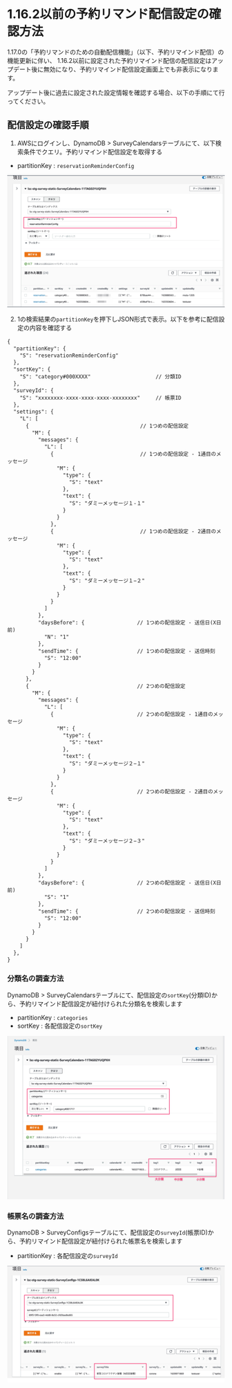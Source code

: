 # 1.16.2以前の予約リマンド配信設定の確認方法

1.17.0の「予約リマンドのための自動配信機能」（以下、予約リマインド配信）の機能更新に伴い、 1.16.2以前に設定された予約リマインド配信の配信設定はアップデート後に無効になり、予約リマインド配信設定画面上でも非表示になります。

アップデート後に過去に設定された設定情報を確認する場合、以下の手順にて行ってください。

## 配信設定の確認手順

1. AWSにログインし、DynamoDB > SurveyCalendarsテーブルにて、以下検索条件でクエリ。予約リマインド配信設定を取得する

- partitionKey : `reservationReminderConfig`

![reminder_resetting_survey_calender_query](./images/reminder_resetting_survey_calender_query.jpg)


2. 1の検索結果の`partitionKey`を押下しJSON形式で表示。以下を参考に配信設定の内容を確認する

```
{
  "partitionKey": {
    "S": "reservationReminderConfig"
  },
  "sortKey": {
    "S": "category#000XXXX"                     // 分類ID
  },
  "surveyId": {
    "S": "xxxxxxxx-xxxx-xxxx-xxxx-xxxxxxxx"     // 帳票ID
  },
  "settings": {
    "L": [
      {                                    // 1つめの配信設定
        "M": {
          "messages": {
            "L": [
              {                            // 1つめの配信設定 - 1通目のメッセージ
                "M": {
                  "type": {
                    "S": "text"
                  },
                  "text": {
                    "S": "ダミーメッセージ１-１"
                  }
                }
              },
              {                            // 1つめの配信設定 - 2通目のメッセージ
                "M": {
                  "type": {
                    "S": "text"
                  },
                  "text": {
                    "S": "ダミーメッセージ１−２"
                  }
                }
              }
            ]
          },
          "daysBefore": {                 // 1つめの配信設定 - 送信日(X日前) 
            "N": "1"
          },
          "sendTime": {                   // 1つめの配信設定 - 送信時刻
            "S": "12:00"
          }
        }
      },
      {                                   // 2つめの配信設定
        "M": {
          "messages": {
            "L": [
              {                           // 2つめの配信設定 - 1通目のメッセージ
                "M": {
                  "type": {
                    "S": "text"
                  },
                  "text": {
                    "S": "ダミーメッセージ２−１"
                  }
                }
              },
              {                           // 2つめの配信設定 - 2通目のメッセージ
                "M": {
                  "type": {
                    "S": "text"
                  },
                  "text": {
                    "S": "ダミーメッセージ２−３"
                  }
                }
              }
            ]
          },
          "daysBefore": {                 // 2つめの配信設定 - 送信日(X日前)
            "S": "1"
          },
          "sendTime": {                   // 2つめの配信設定 - 送信時刻
            "S": "12:00"
          }
        }
      }
    ]
  },
}
```


### 分類名の調査方法

DynamoDB > SurveyCalendarsテーブルにて、配信設定の`sortKey`(分類ID)から、予約リマインド配信設定が紐付けられた分類名を検索します

- partitionKey : `categories`
- sortKey : 各配信設定の`sortKey`

![reminder_resetting_find_category](./images/reminder_resetting_find_category.jpg)


### 帳票名の調査方法

DynamoDB > SurveyConfigsテーブルにて、配信設定の`surveyId`(帳票ID)から、予約リマインド配信設定が紐付けられた帳票名を検索します

- partitionKey : 各配信設定の`surveyId`

![](./images/reminder_resetting_find_surveyname.jpg)